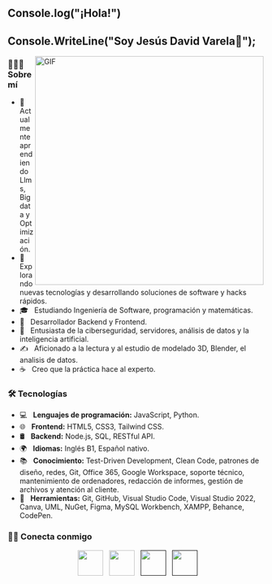 <h2> Console.log("¡Hola!")</h2>
<h2>Console.WriteLine("Soy Jesús David Varela👾");</h2>
<img align="right" alt="GIF" src="https://user-images.githubusercontent.com/119714274/213307663-f1bde1f6-22a0-4ad5-9aa2-afe80c1493e8.jpg" width="450"/>

<h3> 👨🏻‍💻 Sobre mí </h3>

- 🔭 &nbsp; Actualmente aprendiendo Llms, Big data y Optimización.
- 🤔 &nbsp; Explorando nuevas tecnologías y desarrollando soluciones de software y hacks rápidos.
- 🎓 &nbsp; Estudiando Ingeniería de Software, programación y matemáticas.
- 💼 &nbsp; Desarrollador Backend y Frontend.
- 🌱 &nbsp; Entusiasta de la ciberseguridad, servidores, análisis de datos y la inteligencia artificial.
- ✍️ &nbsp; Aficionado a la lectura y al estudio de modelado 3D, Blender, el analisis de datos.
- ☕ &nbsp; Creo que la práctica hace al experto.

<h3>🛠 Tecnologías</h3>

- 💻 &nbsp; **Lenguajes de programación:** JavaScript, Python.
- 🌐 &nbsp; **Frontend:** HTML5, CSS3, Tailwind CSS.
- 🛢 &nbsp; **Backend:** Node.js, SQL, RESTful API.
- 🌍 &nbsp; **Idiomas:** Inglés B1, Español nativo.
- 📚 &nbsp; **Conocimiento:** Test-Driven Development, Clean Code, patrones de diseño, redes, Git, Office 365, Google Workspace, soporte técnico, mantenimiento de ordenadores, redacción de informes, gestión de archivos y atención al cliente.
- 🔧 &nbsp; **Herramientas:** Git, GitHub, Visual Studio Code, Visual Studio 2022, Canva, UML, NuGet, Figma, MySQL Workbench, XAMPP, Behance, CodePen.

<h3> 🤝🏻 Conecta conmigo </h3>

<p align="center">
<!--Linkedin-->
&nbsp; <a href="https://www.linkedin.com/in/jesus-david-varela-melendez-34866a259/" target="_blank" rel="noopener noreferrer"><img src="https://user-images.githubusercontent.com/119714274/213312967-e9db81de-b043-4037-8ab7-a6bc08f57963.png" width="50" /></a>
<!--Gmail-->
&nbsp; <a href="mailto:jesusvarela288@gmail.com" target="_blank" rel="noopener noreferrer"><img src="https://user-images.githubusercontent.com/119714274/213312176-f96b37fd-e623-42ff-9f70-3f6d9467bd61.png" width="50" /></a>
<!--Website-->
&nbsp; <a href="" target="_blank" rel="noopener noreferrer"><img src="https://user-images.githubusercontent.com/119714274/213312086-53531233-024a-4ae7-b1aa-cde34327e421.png" width="50" /></a>
<!--RESUME-->
&nbsp; <a href="" target="_blank" rel="noopener noreferrer"><img src="https://user-images.githubusercontent.com/119714274/213315150-aa8da831-c26a-491f-9f0e-2aeb6a34dce8.png" width="50" /></a>
</p>
